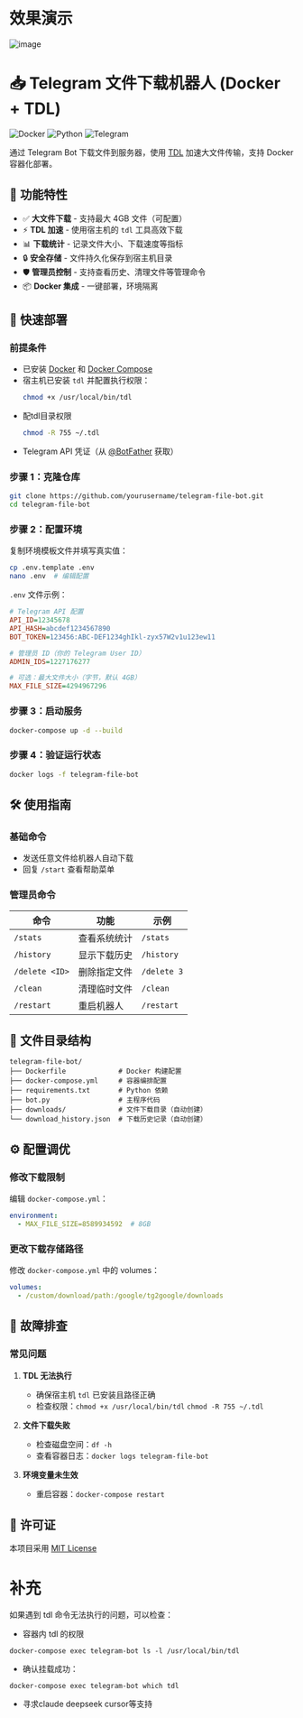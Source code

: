 # 效果演示
![image](https://github.com/user-attachments/assets/18a847eb-bc0e-4860-a70c-0b01f74fc8ff)




# 📥 Telegram 文件下载机器人 (Docker + TDL)

![Docker](https://img.shields.io/badge/Docker-支持-blue?logo=docker)
![Python](https://img.shields.io/badge/Python-3.9+-blue?logo=python)
![Telegram](https://img.shields.io/badge/Telegram-Bot-0088cc?logo=telegram)

通过 Telegram Bot 下载文件到服务器，使用 [TDL](https://github.com/iyear/tdl) 加速大文件传输，支持 Docker 容器化部署。

## 🌟 功能特性
- ✅ **大文件下载** - 支持最大 4GB 文件（可配置）
- ⚡ **TDL 加速** - 使用宿主机的 `tdl` 工具高效下载
- 📊 **下载统计** - 记录文件大小、下载速度等指标
- 🔒 **安全存储** - 文件持久化保存到宿主机目录
- 🛡️ **管理员控制** - 支持查看历史、清理文件等管理命令
- 📦 **Docker 集成** - 一键部署，环境隔离

## 🚀 快速部署

### 前提条件
- 已安装 [Docker](https://docs.docker.com/engine/install/) 和 [Docker Compose](https://docs.docker.com/compose/install/)
- 宿主机已安装 `tdl` 并配置执行权限：
  ```bash
  chmod +x /usr/local/bin/tdl
  ```
- 配tdl目录权限
  ```bash
  chmod -R 755 ~/.tdl
  ```
- Telegram API 凭证（从 [@BotFather](https://t.me/BotFather) 获取）

### 步骤 1：克隆仓库
```bash
git clone https://github.com/yourusername/telegram-file-bot.git
cd telegram-file-bot
```

### 步骤 2：配置环境
复制环境模板文件并填写真实值：
```bash
cp .env.template .env
nano .env  # 编辑配置
```

`.env` 文件示例：
```ini
# Telegram API 配置
API_ID=12345678
API_HASH=abcdef1234567890
BOT_TOKEN=123456:ABC-DEF1234ghIkl-zyx57W2v1u123ew11

# 管理员 ID（你的 Telegram User ID）
ADMIN_IDS=1227176277

# 可选：最大文件大小（字节，默认 4GB）
MAX_FILE_SIZE=4294967296
```

### 步骤 3：启动服务
```bash
docker-compose up -d --build
```

### 步骤 4：验证运行状态
```bash
docker logs -f telegram-file-bot
```

## 🛠️ 使用指南

### 基础命令
- 发送任意文件给机器人自动下载
- 回复 `/start` 查看帮助菜单

### 管理员命令
| 命令 | 功能 | 示例 |
|------|------|------|
| `/stats` | 查看系统统计 | `/stats` |
| `/history` | 显示下载历史 | `/history` |
| `/delete <ID>` | 删除指定文件 | `/delete 3` |
| `/clean` | 清理临时文件 | `/clean` |
| `/restart` | 重启机器人 | `/restart` |

## 📂 文件目录结构
```text
telegram-file-bot/
├── Dockerfile             # Docker 构建配置
├── docker-compose.yml     # 容器编排配置
├── requirements.txt       # Python 依赖
├── bot.py                 # 主程序代码
├── downloads/             # 文件下载目录（自动创建）
└── download_history.json  # 下载历史记录（自动创建）
```

## ⚙️ 配置调优

### 修改下载限制
编辑 `docker-compose.yml`：
```yaml
environment:
  - MAX_FILE_SIZE=8589934592  # 8GB
```

### 更改下载存储路径
修改 `docker-compose.yml` 中的 volumes：
```yaml
volumes:
  - /custom/download/path:/google/tg2google/downloads
```

## 🚨 故障排查

### 常见问题
1. **TDL 无法执行**  
   - 确保宿主机 `tdl` 已安装且路径正确
   - 检查权限：`chmod +x /usr/local/bin/tdl`   `chmod -R 755 ~/.tdl`

2. **文件下载失败**  
   - 检查磁盘空间：`df -h`
   - 查看容器日志：`docker logs telegram-file-bot`

3. **环境变量未生效**  
   - 重启容器：`docker-compose restart`

## 📜 许可证
本项目采用 [MIT License](LICENSE)



# 补充
如果遇到 tdl 命令无法执行的问题，可以检查：
- 容器内 tdl 的权限

`docker-compose exec telegram-bot ls -l /usr/local/bin/tdl`
- 确认挂载成功：

`docker-compose exec telegram-bot which tdl`

- 寻求claude deepseek cursor等支持

